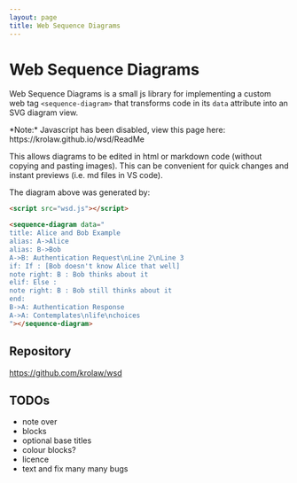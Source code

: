 ```yaml
---
layout: page
title: Web Sequence Diagrams
---
```


# Web Sequence Diagrams

Web Sequence Diagrams is a small js library for implementing a custom web tag `<sequence-diagram>` that transforms code in its `data` attribute into an SVG diagram view.  

<noscript>
*Note:* Javascript has been disabled, view this page here: https://krolaw.github.io/wsd/ReadMe
</noscript>

<script src="wsd.js"></script>

<sequence-diagram data="
title: Alice and Bob Example
alias: A->Alice
alias: B->Bob
A->B: Authentication Request\nLine 2\nLine 3
if: If : [Bob doesn't know Alice that well]
note right: B : Bob thinks about it
elif: Else : 
note right: B : Bob still thinks about it
end:
B->A: Authentication Response
A->A: Contemplates\nlife\nchoices
"></sequence-diagram>

This allows diagrams to be edited in html or markdown code (without copying and pasting images). This can be convenient for quick changes and instant previews (i.e. md files in VS code).

The diagram above was generated by:
```html
<script src="wsd.js"></script>

<sequence-diagram data="
title: Alice and Bob Example
alias: A->Alice
alias: B->Bob
A->B: Authentication Request\nLine 2\nLine 3
if: If : [Bob doesn't know Alice that well]
note right: B : Bob thinks about it
elif: Else : 
note right: B : Bob still thinks about it
end:
B->A: Authentication Response
A->A: Contemplates\nlife\nchoices
"></sequence-diagram>
```

## Repository

https://github.com/krolaw/wsd

## TODOs

- note over
- blocks
- optional base titles
- colour blocks?
- licence
- text and fix many many bugs